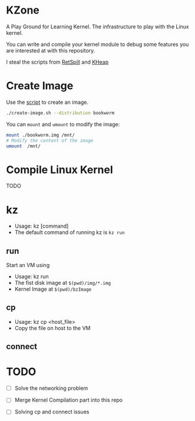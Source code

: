 # KZone
A Play Ground for Learning Kernel. The infrastructure to play with the Linux kernel.

You can write and compile your kernel module to debug some features you are interested at with this repository.


I steal the scripts from [RetSpill][1] and [KHeap][2]


# Create Image

Use the [script][3] to create an image. 

```bash
./create-image.sh --distribution bookworm
```

You can `mount` and `umount` to modify the image:

```bash
mount ./bookworm.img /mnt/
# Modify the content of the image
umount  /mnt/
```

# Compile Linux Kernel

TODO

# kz

- Usage: kz [command]
- The default command of running kz is `kz run`

## run

Start an VM using 

- Usage: kz run
- The fist disk image at `$(pwd)/img/*.img`
- Kernel Image at `$(pwd)/bzImage`


## cp

- Usage: kz cp <host_file>
- Copy the file on host to the VM


## connect


# TODO
- [ ] Solve the networking problem
- [ ] Merge Kernel Compilation part into this repo
- [ ] Solving cp and connect issues 


[1]: https://github.com/sefcom/RetSpill
[2]: https://github.com/sefcom/KHeaps
[3]: ./scripts/create-image.sh